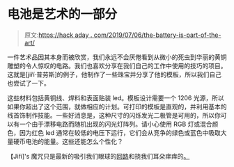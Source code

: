 # 电池是艺术的一部分

> 原文:[https://hack aday . com/2019/07/06/the-battery-is-part-of-the-art/](https://hackaday.com/2019/07/06/the-battery-is-part-of-the-art/)

一件艺术品因其本身而被欣赏，我们永远不会厌倦看到从微小的死虫到华丽的黄铜雕塑的令人惊叹的电路。我们也喜欢分享在我们自己的工作中使用的技巧的项目。这就是[jiří·普劳斯]的例子，他制作了一些珠宝并分享了他的模板，所以我们自己也尝试了一下。

这些材料包括黄铜线、焊料和表面贴装 led。模板设计需要一个 1206 光源，所以如果你超出了这个范围，就做相应的计划。可打印的模板是直观的，并利用基本的线首饰制作技能。一些好消息是，这种尺寸的闪烁发光二极管是可用的，所以你可以有一个由于漂移电路而随机出现的闪光灯阵列。请小心使用 RGB 灯或混合颜色，因为红色 led 通常在较低的电压下运行，它们会从竞争的绿色或蓝色中吸取大量硬币电池的能量。这些还能怎么个性化？

【Jiří]'s 魔咒只是最新的吸引我们眼球的[回路](https://hackaday.com/2019/01/15/twelve-circuit-sculptures-we-cant-stop-looking-at/)和挠我们耳朵痒痒的[。](https://hackaday.com/2018/12/29/freeforming-the-atari-punk-console/)